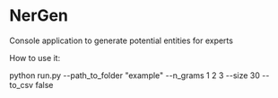 # NerGen
Console application to generate potential entities for experts

How to use it:

python run.py --path_to_folder "example" --n_grams 1 2 3 --size 30 --to_csv false

